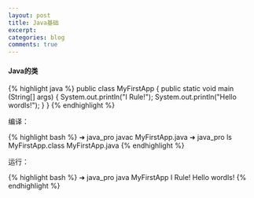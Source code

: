 ```yaml
---
layout: post
title: Java基础
excerpt:
categories: blog
comments: true
---
```


#### Java的类

{% highlight java %}
public class MyFirstApp {
	public static void main (String[] args) {
		System.out.println("I Rule!");
       		System.out.println("Hello wordls!");
        }
}
{% endhighlight %}

编译：

{% highlight bash %}
➜  java_pro  javac MyFirstApp.java
➜  java_pro  ls
MyFirstApp.class MyFirstApp.java
{% endhighlight %}

运行：

{% highlight bash %}
➜  java_pro  java MyFirstApp
I Rule!
Hello wordls!
{% endhighlight %}